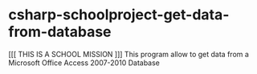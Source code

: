 # csharp-schoolproject-get-data-from-database
[[[ THIS IS A SCHOOL MISSION ]]] This program allow to get data from a Microsoft Office Access 2007-2010 Database
